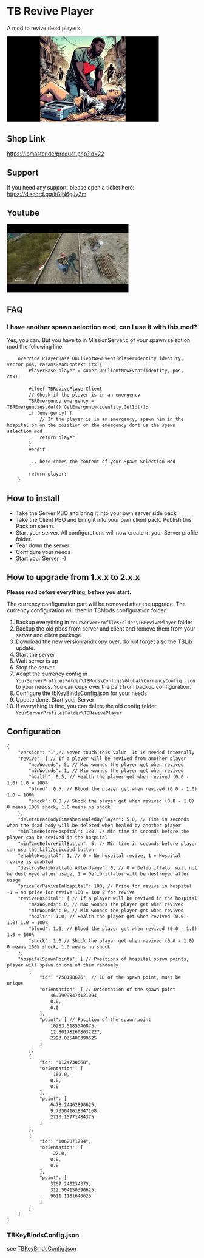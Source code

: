 # TB Revive Player

A mod to revive dead players.

<img src="./logo.png" alt="Revive Player" width="400"/>

## Shop Link
https://lbmaster.de/product.php?id=22

## Support

If you need any support, please open a ticket here: https://discord.gg/kGjN6gJy3m

## Youtube

[![Version 1](logoYT.png)](https://youtu.be/Dh3ECiVC6S4)

## FAQ

### I have another spawn selection mod, can I use it with this mod?

Yes, you can. But you have to in MissionServer.c of your spawn selection mod the following line:

````
    override PlayerBase OnClientNewEvent(PlayerIdentity identity, vector pos, ParamsReadContext ctx){
        PlayerBase player = super.OnClientNewEvent(identity, pos, ctx);

    	#ifdef TBRevivePlayerClient
    	// Check if the player is in an emergency
		TBREmergency emergency = TBREmergencies.Get().GetEmergency(identity.GetId());
		if (emergency) {
            // If the player is in an emergency, spawn him in the hospital or on the position of the emergency dont us the spawn selection mod
			return player;
		}
		#endif
		
		... here comes the content of your Spawn Selection Mod
		
		return player;
    }
````


## How to install

- Take the Server PBO and bring it into your own server side pack
- Take the Client PBO and bring it into your own client pack. Publish this Pack on steam.
- Start your server. All configurations will now create in your Server profile folder.
- Tear down the server
- Configure your needs
- Start your Server :-)

## How to upgrade from 1.x.x to 2.x.x

**Please read before everything, before you start.**

The currency configuration part will be removed after the upgrade. The currency configuration will then in TBMods configuration folder.

1. Backup everything in ``YourServerProfilesFolder\TBRevivePlayer`` folder
1. Backup the old pbos from server and client and remove them from your server and client package
1. Download the new version and copy over, do not forget also the TBLib update.
1. Start the server
1. Wait server is up
1. Stop the server
1. Adapt the currency config in ``YourServerProfilesFolder\TBMods\Configs\Global\CurrencyConfig.json`` to your needs. You can copy over the part from backup configuration.
1. Configure the [tbKeyBindsConfig.json](../GlobalConfigs/Readme.md#tbkeybindsconfigjson) for your needs
1. Update done. Start your Server
1. If everything is fine, you can delete the old config folder ``YourServerProfilesFolder\TBRevivePlayer``

## Configuration

````
{
    "version": "1",// Never touch this value. It is needed internally
    "revive": { // If a player will be revived from another player
        "maxWounds": 5, // Max wounds the player get when revived
        "minWounds": 1, // Min wounds the player get when revived
        "health": 0.5, // Health the player get when revived (0.0 - 1.0) 1.0 = 100%
        "blood": 0.5, // Blood the player get when revived (0.0 - 1.0) 1.0 = 100%
        "shock": 0.0 // Shock the player get when revived (0.0 - 1.0) 0 means 100% shock, 1.0 means no shock
    },
    "deleteDeadBodyTimeWhenHealedByPlayer": 5.0, // Time in seconds when the dead body will be deleted when healed by another player
    "minTimeBeforeHospital": 180, // Min time in seconds before the player can be revived in the hospital
    "minTimeBeforeKillButton": 5, // Min time in seconds before player can use the kill/suiccied button
    "enableHospital": 1, // 0 = No hospital revive, 1 = Hospital revive is enabled
    "destroyDefibrillatorAfterUsage": 0, // 0 = Defibrillator will not be destroyed after usage, 1 = Defibrillator will be destroyed after usage
    "priceForReviveInHospital": 100, // Price for revive in hospital -1 = no price for revive 100 = 100 $ for revive
    "reviveHospital": { // If a player will be revived in the hospital
        "maxWounds": 0, // Max wounds the player get when revived
        "minWounds": 0, // Min wounds the player get when revived
        "health": 1.0, // Health the player get when revived (0.0 - 1.0) 1.0 = 100%
        "blood": 1.0, // Blood the player get when revived (0.0 - 1.0) 1.0 = 100%
        "shock": 1.0 // Shock the player get when revived (0.0 - 1.0) 0 means 100% shock, 1.0 means no shock
    },
    "hospitalSpawnPoints": [ // Positions of hospital spawn points, player will spawn on one of them randomly
        {
            "id": "758198676", // ID of the spawn point, must be unique
            "orientation": [ // Orientation of the spawn point
                46.99998474121094,
                0.0,
                0.0
            ],
            "point": [ // Position of the spawn point
                10283.5185546875,
                12.801782608032227,
                2293.035400390625
            ]
        },
        {
            "id": "1124738668",
            "orientation": [
                -162.0,
                0.0,
                0.0
            ],
            "point": [
                6478.24462890625,
                9.735041618347168,
                2713.15771484375
            ]
        },
        {
            "id": "1062071794",
            "orientation": [
                -27.0,
                0.0,
                0.0
            ],
            "point": [
                3767.240234375,
                312.504150390625,
                9011.1181640625
            ]
        }
    ]
}

````

### TBKeyBindsConfig.json

see [TBKeyBindsConfig.json](../GlobalConfigs/Readme.md#tbkeybindsconfigjson)
